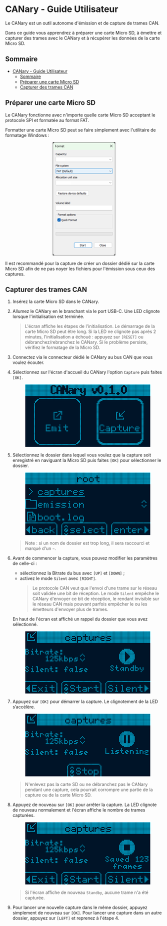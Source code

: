 # CANary - Guide Utilisateur

Le CANary est un outil autonome d'émission et de capture de trames CAN.

Dans ce guide vous apprendrez à préparer une carte Micro SD, à émettre et capturer des trames avec le CANary et à récupérer les données de la carte Micro SD.

## Sommaire

- [CANary - Guide Utilisateur](#canary---guide-utilisateur)
  - [Sommaire](#sommaire)
  - [Préparer une carte Micro SD](#préparer-une-carte-micro-sd)
  - [Capturer des trames CAN](#capturer-des-trames-can)

## Préparer une carte Micro SD

Le CANary fonctionne avec n'importe quelle carte Micro SD acceptant le protocole SPI et formatée au format FAT.

Formatter une carte Micro SD peut se faire simplement avec l'utilitaire de formatage Windows :

<p align="center"><img src="assets/windows_FAT_formatting.png" alt="Utilitaire de formatage Windows" width="200"/></p>

Il est recommandé pour la capture de créer un dossier dédié sur la carte Micro SD afin de ne pas noyer les fichiers pour l'émission sous ceux des captures.

## Capturer des trames CAN

1. Insérez la carte Micro SD dans le CANary.

2. Allumez le CANary en le branchant via le port USB-C. Une LED clignote lorsque l'initialisation est terminée.
    > L'écran affiche les étapes de l'initialisation. Le démarrage de la carte Micro SD peut être long. Si la LED ne clignote pas après 2 minutes, l'initialisation a échoué : appuyez sur `[RESET]` ou débranchez/rebranchez le CANary. Si le problème persiste, vérifiez le formatage de la Micro SD.

3. Connectez via le connecteur dédié le CANary au bus CAN que vous voulez écouter.

4. Sélectionnez sur l'écran d'accueil du CANary l'option `Capture` puis faites `[OK]`.
    <p align="center"><img src="assets/home_screen_capture.png" alt="Home Screen - Capture" width="400"/></p>

5. Sélectionnez le dossier dans lequel vous voulez que la capture soit enregistré en naviguant la Micro SD puis faites `[OK]` pour sélectionner le dossier.
    <p align="center"><img src="assets/file_selection_capture.png" alt="File Selection - Capture" width="400"/></p>

    > Note : si un nom de dossier est trop long, il sera raccourci et marqué d'un `~`.

6. Avant de commencer la capture, vous pouvez modifier les paramètres de celle-ci :
   - sélectionnez la Bitrate du bus avec `[UP]` et `[DOWN]` ;
   - activez le mode `Silent` avec `[RIGHT]`.
        > Le protocole CAN veut que l'envoi d'une trame sur le réseau soit validée une bit de réception. Le mode `Silent` empêche le CANary d'envoyer ce bit de réception, le rendant invisible sur le réseau CAN mais pouvant parfois empêcher le ou les émetteurs d'envoyer plus de trames.

    En haut de l'écran est affiché un rappel du dossier que vous avez sélectionné.
    <p align="center"><img src="assets/capture_standby.png" alt="Capture - Standby" width="400"/></p>

7. Appuyez sur `[OK]` pour démarrer la capture. Le clignotement de la LED s’accélère.
    <p align="center"><img src="assets/capture_running.png" alt="Capture - Running" width="400"/></p>

    > N'enlevez pas la carte SD ou ne débranchez pas le CANary pendant une capture, cela pourrait corrompre une partie de la capture ou de la carte Micro SD.

8. Appuyez de nouveau sur `[OK]` pour arrêter la capture. La LED clignote de nouveau normalement et l'écran affiche le nombre de trames capturées.
    <p align="center"><img src="assets/capture_stopped.png" alt="Capture - Stopped" width="400"/></p>

    > Si l'écran affiche de nouveau `Standby`, aucune trame n'a été capturée.

9. Pour lancer une nouvelle capture dans le même dossier, appuyez simplement de nouveau sur `[OK]`. Pour lancer une capture dans un autre dossier, appuyez sur `[LEFT]` et reprenez à l'étape 4.
